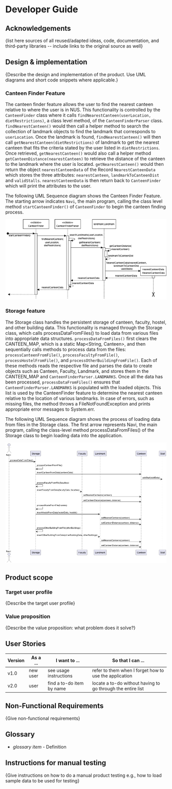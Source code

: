# Developer Guide

## Acknowledgements

{list here sources of all reused/adapted ideas, code, documentation, and third-party libraries -- include links to the original source as well}

## Design & implementation

{Describe the design and implementation of the product. Use UML diagrams and short code snippets where applicable.}
### Canteen Finder Feature 
The canteen finder feature allows the user to find the nearest canteen relative to where the user is in NUS.
This functionality is controlled by the `CanteenFinder` class where it calls `findNearestCanteen(userLocation, dietRestrictions)`, 
a class level method, of the `CanteenFinderParser` class. `findNearestCanteen()` would then call a helper 
method to search the collection of landmark objects to find the landmark that corresponds to `userLocation`. Once the landmark is found,
`findNearestCanteen()` will then call `getNearestCanteen(dietRestrictions)` of landmark to get the nearest canteen that fits the criteria
stated by the user listed in `dietRestrictions`. Once retrieved, `getNearestCanteen()` would also call a helper method 
`getCanteenDistance(nearestCanteen)` to retrieve the distance of the canteen to the landmark where the user is located.
`getNearestCanteen()` would then return the object `nearestCanteenData` of the Record `NearestCanteenData` which stores the three attributes: 
`nearestCanteen`, `landmarkToCanteenDist` and `validStalls`. `nearestCanteenData` is then return back to `CanteenFinder` which will print
the attributes to the user.

The following UML Sequence diagram shows the Canteen Finder Feature. The starting arrow indicates `Navi`, the main program, calling the class
level method `startCanteenFinder()` of `CanteenFinder` to begin the canteen finding process.

![CanteenFinderDiagram.drawio.png](diagrams/CanteenFinderDiagram.drawio.png)

### Storage feature
The Storage class handles the persistent storage of canteen, faculty, hostel, and other building data. 
This functionality is managed through the Storage class, which calls processDataFromFiles() to load data from various 
files into appropriate data structures. `processDataFromFiles()` first clears the CANTEEN_MAP, which is a 
static Map<String, Canteen>, and then sequentially calls methods to process data from the files: `processCanteenFromFile()`,
`processFacultyFromFile()`, `processHostelFromFile()`, and `processOtherBuildingFromFile()`. Each of these methods reads the 
respective file and parses the data to create objects such as Canteen, Faculty, Landmark, and stores them in the CANTEEN_MAP 
and `CanteenFinderParser.LANDMARKS`. Once all the data has been processed, `processDataFromFiles()` ensures that
`CanteenFinderParser.LANDMARKS` is populated with the loaded objects. This list is used by the CanteenFinder feature to 
determine the nearest canteen relative to the location of various landmarks. In case of errors, such as missing files, 
the method throws a FileNotFoundException and prints appropriate error messages to System.err.

The following UML Sequence diagram shows the process of loading data from files in the Storage class. 
The first arrow represents Navi, the main program, calling the class-level method processDataFromFiles() of the 
Storage class to begin loading data into the application.

![](diagrams/Storage.png)


## Product scope
### Target user profile

{Describe the target user profile}

### Value proposition

{Describe the value proposition: what problem does it solve?}

## User Stories

|Version| As a ... | I want to ... | So that I can ...|
|--------|----------|---------------|------------------|
|v1.0|new user|see usage instructions|refer to them when I forget how to use the application|
|v2.0|user|find a to-do item by name|locate a to-do without having to go through the entire list|

## Non-Functional Requirements

{Give non-functional requirements}

## Glossary

* *glossary item* - Definition

## Instructions for manual testing

{Give instructions on how to do a manual product testing e.g., how to load sample data to be used for testing}
